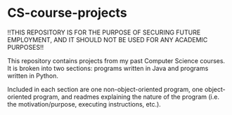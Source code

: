 # CS-course-projects
!!THIS REPOSITORY IS FOR THE PURPOSE OF SECURING FUTURE EMPLOYMENT, AND IT SHOULD NOT BE USED FOR ANY ACADEMIC PURPOSES!!

This repository contains projects from my past Computer Science courses. It is broken into two sections: programs written in Java and programs written in Python.

Included in each section are one non-object-oriented program, one object-oriented program, and readmes explaining the nature of the program (i.e. the motivation/purpose, executing instructions, etc.).

